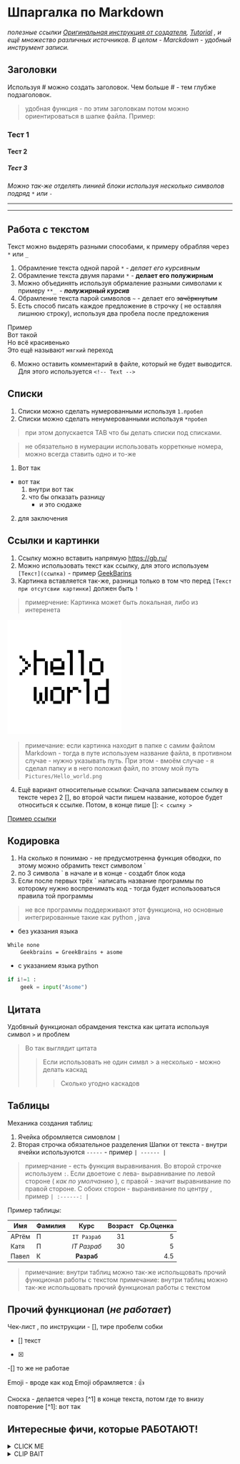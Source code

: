 # Шпаргалка по Markdown
*полезные ссылки [Оригинальная инструкция от создателя](https://daringfireball.net/projects/markdown/), [Tutorial](https://www.markdowntutorial.com/) , и ещё множество различных источников. В целом - Marckdown - удобный инструмент записи.*

## Заголовки

Используя # можно создать заголовок. Чем больше # - тем глубже подзаголовок.
> удобная функция - по этим заголовкам потом можно ориентироваться в шапке файла. 
Пример: 
### Тест 1
#### Тест 2
##### Тест 3

*Можно так-же отделять линией блоки используя несколько символов подряд `*` или `-`*

***
---

## Работа с текстом

Текст можно выдерять разными способами, к примеру обрабляя через `*` или `_`
1. Обрамление текста одной парой `*` - *делает его курсивным*
2. Обрамление текста двумя парами `*` - **делает его полужирным**
3. Можно объединять используя обрмаление разными символами к примеру `**_ `- **_полужирный курсив_**
4. Обрамление текста парой символов `~` - делает его ~~зачёркнутым~~
5. Есть способ писать каждое предложение в строчку ( не оставляя лишнюю строку), используя два пробела после предложения

Пример  
Вот такой   
Но всё красивенько  
Это ещё называют `мягкий` переход

6. Можно оставить комментарий в файле, который не будет выводится. Для этого используется `<!-- Text -->`

<!--тут можно вставить комментарий-->

## Списки

1. Списки можно сделать нумерованными используя `1.пробел`
1. Списки можно сделать ненумерованными используя `*пробел`
> при этом допускается TAB что бы делать списки под списками. 

> не обязательно в нумерации использовать корреткные номера, можно всегда ставить одно и то-же
1. Вот так
* вот так
    1. внутри вот так
    2. что бы опказать разницу
        * и это сюдаже 
2. для заключения

## Ссылки и картинки

1. Ссылку можно вставить напрямую https://gb.ru/
2. Можно использовать текст как ссылку, для этого используем `[Текст](ссылка)` - пример [GeekBarins](https://gb.ru/)
3. Картинка вставляется так-же, разница только в том что перед `[Текст при отсутсвии картинки]` должен быть `!`
> примерчение: Картинка может быть локальная, либо из интеренета

![Hello World](Pictures/Hello_world.png)

> примечание: если картинка находит в папке с самим файлом Markdown - тогда в путе используем название файла, в противном случае - нужно указывать путь. При этом - вмоём случае - я сделал папку и в него положил файл, по этому мой путь `Pictures/Hello_world.png`

4. Ещё вариант относительные ссылки: Сначала записываем ссылку в тексте через 2 [], во второй части пишем название, которое будет относиться к ссылке. Потом, в конце пише []: `< ссылку >` 

[Пример ссылки][url]

## Кодировка

1. На сколько я понимаю - не предусмотренна функция обводки, по этому можно обрамить текст символом ` 
2. по 3 символа ` в начале и в конце - создабт блок кода
3. Если после первых трёх ` написать название программы по которому нужно воспренимать код - тогда будет использоваться правила той программы
> не все программы поддерживают этот функциона, но основные интегрированные такие как python , java 

* без указания языка
```
While none
    Geekbrains = GreekBrains + asome
```
* с указанием языка python
``` python
if i!=1 :
    geek = input("Asome")
```

## Цитата

Удобвный функционал обрамдения текстка как цитата используя символ `>` и проблем

>Во так выглядит цитата
>> Если использовать не один симвл > а несколько - можно делать каскад
>>> Сколько угодно каскадов

## Таблицы

Механика создания таблиц:
1. Ячейка обромляется симовлом `|` 
2. Вторая строчка обязательное разделения Шапки от текста - внутри ячейки используются `-----` - пример `| ------ |`
> примерчание - есть функция выравнивания. Во второй строчке используем `:`. Если двоетоие с лева- выравнивание по левой стороне ( *как по умолчанию* ), с правой - значит выравнивание по правой стороне. С обоих сторон - выранвивание по центру , пример `| :------: |`

Пример таблицы:

| Имя | Фамилия | Курс | Возраст | Ср.Оценка |
| ----- | ----- | :-----: | :-----: | -----: |
| АРтём | П | `IT Разраб` | 31 | 5 |
| Катя | П | *IT Разраб* | 30 | 5 |
| Павел | К | **Разраб** |  | 4.5 |

>примечание: внутри таблиц можно так-же испольщовать прочий функционал работы с текстом
>примечание: внутри таблиц можно так-же испольщовать прочий функционал работы с текстом


## Прочий функционал  (*не работает*)

Чек-лист , по инструкции - [], тире пробелм собки
- [] текст
- [x]  
-[] то же не работае


Emoji - вроде как код Emoji обрамляется :
:+1: 

Сноска - делается через [^1] в конце текста, потом где то внизу повторение [^1]: вот так

## Интересные фичи, которые РАБОТАЮТ!

<details><summary>CLICK ME</summary>
<p>

#### We can hide anything, even code!

```ruby
      puts "Hello World"
```

</p>
</details>


<details><summary>CLIP BAIT</summary>
<p>

>Hola my friend!

</p>
</details>




[url]: www.google.com
